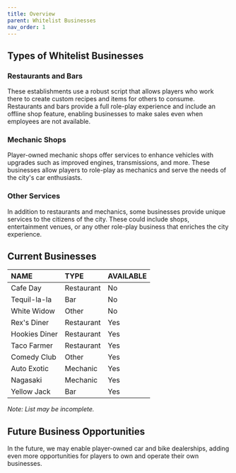 ```yaml
---
title: Overview
parent: Whitelist Businesses
nav_order: 1
---
```


## Types of Whitelist Businesses

### Restaurants and Bars
These establishments use a robust script that allows players who work there to create custom recipes and items for others to consume. Restaurants and bars provide a full role-play experience and include an offline shop feature, enabling businesses to make sales even when employees are not available.

### Mechanic Shops
Player-owned mechanic shops offer services to enhance vehicles with upgrades such as improved engines, transmissions, and more. These businesses allow players to role-play as mechanics and serve the needs of the city's car enthusiasts.

### Other Services
In addition to restaurants and mechanics, some businesses provide unique services to the citizens of the city. These could include shops, entertainment venues, or any other role-play business that enriches the city experience.

## Current Businesses

| **NAME**       | **TYPE**       | **AVAILABLE** |
|:---------------|:---------------|:----------|
| Cafe Day       | Restaurant     | No        |
| Tequil-la-la   | Bar            | No        |
| White Widow    | Other          | No        |
| Rex's Diner    | Restaurant     | Yes       |
| Hookies Diner  | Restaurant     | Yes       |
| Taco Farmer    | Restaurant     | Yes       |
| Comedy Club    | Other          | Yes       |
| Auto Exotic    | Mechanic       | Yes       |
| Nagasaki       | Mechanic       | Yes       |
| Yellow Jack    | Bar            | Yes       |

*Note: List may be incomplete.*

## Future Business Opportunities

In the future, we may enable player-owned car and bike dealerships, adding even more opportunities for players to own and operate their own businesses.
